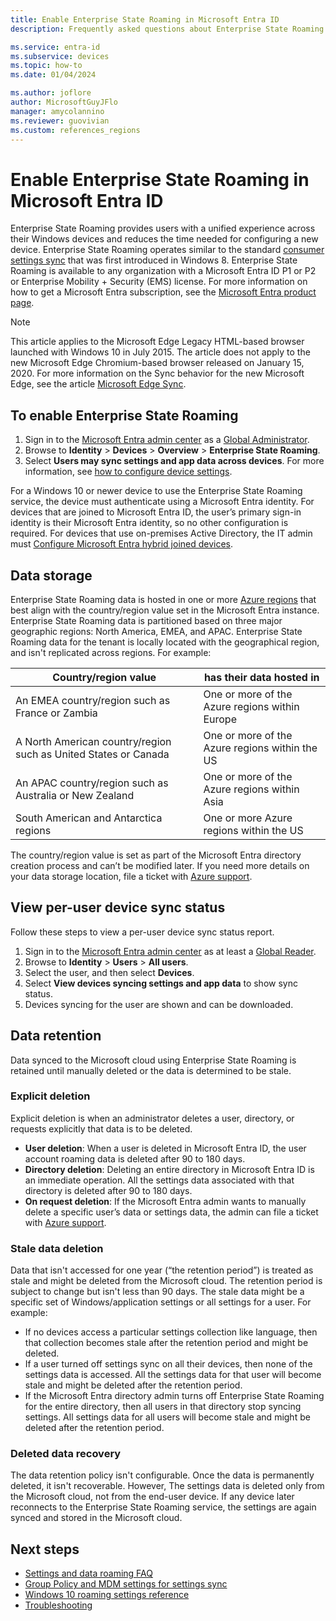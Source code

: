 ```yaml
---
title: Enable Enterprise State Roaming in Microsoft Entra ID
description: Frequently asked questions about Enterprise State Roaming settings in Windows devices.

ms.service: entra-id
ms.subservice: devices
ms.topic: how-to
ms.date: 01/04/2024

ms.author: joflore
author: MicrosoftGuyJFlo
manager: amycolannino
ms.reviewer: guovivian
ms.custom: references_regions
---
```

# Enable Enterprise State Roaming in Microsoft Entra ID

Enterprise State Roaming provides users with a unified experience across their Windows devices and reduces the time needed for configuring a new device. Enterprise State Roaming operates similar to the standard [consumer settings sync](https://go.microsoft.com/fwlink/?linkid=2015135) that was first introduced in Windows 8. Enterprise State Roaming is available to any organization with a Microsoft Entra ID P1 or P2 or Enterprise Mobility + Security (EMS) license. For more information on how to get a Microsoft Entra subscription, see the [Microsoft Entra product page](https://azure.microsoft.com/services/active-directory).

> [!NOTE]
> This article applies to the Microsoft Edge Legacy HTML-based browser launched with Windows 10 in July 2015. The article does not apply to the new Microsoft Edge Chromium-based browser released on January 15, 2020. For more information on the Sync behavior for the new Microsoft Edge, see the article [Microsoft Edge Sync](/deployedge/microsoft-edge-enterprise-sync).

## To enable Enterprise State Roaming

1. Sign in to the [Microsoft Entra admin center](https://entra.microsoft.com) as a [Global Administrator](../role-based-access-control/permissions-reference.md#global-administrator).
1. Browse to **Identity** > **Devices** > **Overview** > **Enterprise State Roaming**.
1. Select **Users may sync settings and app data across devices**. For more information, see [how to configure device settings](./manage-device-identities.md).

For a Windows 10 or newer device to use the Enterprise State Roaming service, the device must authenticate using a Microsoft Entra identity. For devices that are joined to Microsoft Entra ID, the user’s primary sign-in identity is their Microsoft Entra identity, so no other configuration is required. For devices that use on-premises Active Directory, the IT admin must [Configure Microsoft Entra hybrid joined devices](./hybrid-join-plan.md).

## Data storage

Enterprise State Roaming data is hosted in one or more [Azure regions](https://azure.microsoft.com/regions/) that best align with the country/region value set in the Microsoft Entra instance. Enterprise State Roaming data is partitioned based on three major geographic regions: North America, EMEA, and APAC. Enterprise State Roaming data for the tenant is locally located with the geographical region, and isn't replicated across regions. For example:

| Country/region value | has their data hosted in |
| -------------------- | ------------------------ |
| An EMEA country/region such as France or Zambia | One or more of the Azure regions within Europe |
| A North American country/region such as United States or Canada | One or more of the Azure regions within the US |
| An APAC country/region such as Australia or New Zealand | One or more of the Azure regions within Asia |
| South American and Antarctica regions | One or more Azure regions within the US |

The country/region value is set as part of the Microsoft Entra directory creation process and can’t be modified later. If you need more details on your data storage location, file a ticket with [Azure support](https://azure.microsoft.com/support/options/).

## View per-user device sync status

Follow these steps to view a per-user device sync status report.

1. Sign in to the [Microsoft Entra admin center](https://entra.microsoft.com) as at least a [Global Reader](../role-based-access-control/permissions-reference.md#global-reader).
1. Browse to **Identity** > **Users** > **All users**.
1. Select the user, and then select **Devices**.
1. Select **View devices syncing settings and app data** to show sync status.
1. Devices syncing for the user are shown and can be downloaded.

## Data retention

Data synced to the Microsoft cloud using Enterprise State Roaming is retained until manually deleted or the data is determined to be stale.

### Explicit deletion

Explicit deletion is when an administrator deletes a user, directory, or requests explicitly that data is to be deleted.

* **User deletion**: When a user is deleted in Microsoft Entra ID, the user account roaming data is deleted after 90 to 180 days.
* **Directory deletion**: Deleting an entire directory in Microsoft Entra ID is an immediate operation. All the settings data associated with that directory is deleted after 90 to 180 days.
* **On request deletion**: If the Microsoft Entra admin wants to manually delete a specific user’s data or settings data, the admin can file a ticket with [Azure support](https://azure.microsoft.com/support/).

### Stale data deletion

Data that isn't accessed for one year (“the retention period”) is treated as stale and might be deleted from the Microsoft cloud. The retention period is subject to change but isn't less than 90 days. The stale data might be a specific set of Windows/application settings or all settings for a user. For example:

* If no devices access a particular settings collection like language, then that collection becomes stale after the retention period and might be deleted.
* If a user turned off settings sync on all their devices, then none of the settings data is accessed. All the settings data for that user will become stale and might be deleted after the retention period.
* If the Microsoft Entra directory admin turns off Enterprise State Roaming for the entire directory, then all users in that directory stop syncing settings. All settings data for all users will become stale and might be deleted after the retention period.

### Deleted data recovery

The data retention policy isn't configurable. Once the data is permanently deleted, it isn't recoverable. However, The settings data is deleted only from the Microsoft cloud, not from the end-user device. If any device later reconnects to the Enterprise State Roaming service, the settings are again synced and stored in the Microsoft cloud.

## Next steps

* [Settings and data roaming FAQ](enterprise-state-roaming-faqs.yml)
* [Group Policy and MDM settings for settings sync](enterprise-state-roaming-group-policy-settings.md)
* [Windows 10 roaming settings reference](enterprise-state-roaming-windows-settings-reference.md)
* [Troubleshooting](enterprise-state-roaming-troubleshooting.md)
